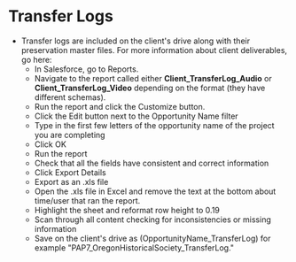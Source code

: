 # Transfer Logs
* Transfer logs are included on the client's drive along with their preservation master files. For more information about client deliverables, go here:
    - In Salesforce, go to Reports. 
    - Navigate to the report called either **Client_TransferLog_Audio** or **Client_TransferLog_Video** depending on the format (they have different schemas). 
    - Run the report and click the Customize button. 
    - Click the Edit button next to the Opportunity Name filter
    - Type in the first few letters of the opportunity name of the project you are completing
    - Click OK
    - Run the report
    - Check that all the fields have consistent and correct information
    - Click Export Details
    - Export as an .xls file
    - Open the .xls file in Excel and remove the text at the bottom about time/user that ran the report. 
    - Highlight the sheet and reformat row height to 0.19
    - Scan through all content checking for inconsistencies or missing information
    - Save on the client's drive as (OpportunityName_TransferLog) for example "PAP7_OregonHistoricalSociety_TransferLog."